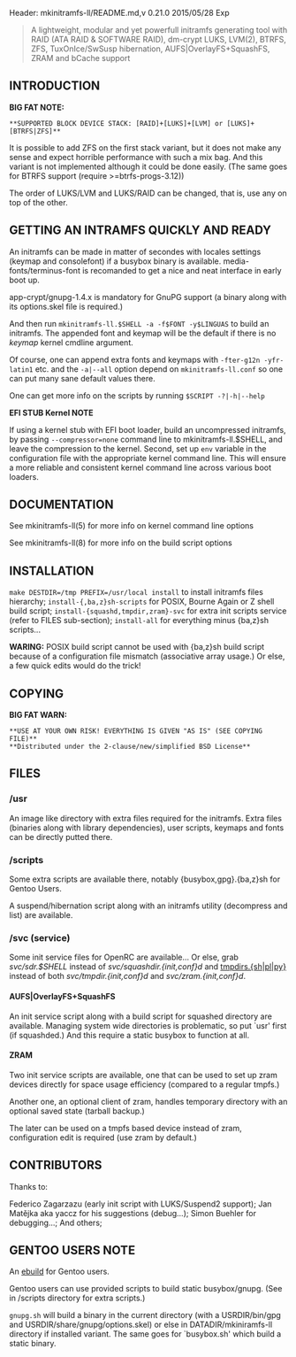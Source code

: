 Header: mkinitramfs-ll/README.md,v 0.21.0 2015/05/28 Exp

> A lightweight, modular and yet powerfull initramfs generating tool
with RAID (ATA RAID & SOFTWARE RAID), dm-crypt LUKS, LVM(2), BTRFS, ZFS,
TuxOnIce/SwSusp hibernation, AUFS|OverlayFS+SquashFS, ZRAM and bCache support

INTRODUCTION
-----------

**BIG FAT NOTE:**

    **SUPPORTED BLOCK DEVICE STACK: [RAID]+[LUKS]+[LVM] or [LUKS]+[BTRFS|ZFS]**

It is possible to add ZFS on the first stack variant, but it does not make any
sense and expect horrible performance with such a mix bag. And this variant is
not implemented although it could be done easily.
(The same goes for BTRFS support (require >=btrfs-progs-3.12))

The order of LUKS/LVM and LUKS/RAID can be changed, that is, use any on top of
the other.


GETTING AN INTRAMFS QUICKLY AND READY
-------------------------------------

An initramfs can be made in matter of secondes with locales settings
(keymap and consolefont) if a busybox binary is available.
media-fonts/terminus-font is recomanded to get a nice and neat interface
in early boot up.

app-crypt/gnupg-1.4.x is mandatory for GnuPG support (a binary along with
its options.skel file is required.)

And then run `mkinitramfs-ll.$SHELL -a -f$FONT -y$LINGUAS` to build an initramfs.
The appended font and keymap will be the default if there is no *keymap* kernel
cmdline argument.

Of course, one can append extra fonts and keymaps with `-fter-g12n -yfr-latin1`
etc. and the `-a|--all` option depend on `mkinitramfs-ll.conf`
so one can put many sane default values there.

One can get more info on the scripts by running `$SCRIPT -?|-h|--help`

**EFI STUB Kernel NOTE**

If using a kernel stub with EFI boot loader, build an uncompressed
initramfs, by passing `--compressor=none` command line to mkinitramfs-ll.$SHELL,
and leave the compression to the kernel. Second, set up `env` variable in the
configuration file with the appropriate kernel command line. This will ensure a
more reliable and consistent kernel command line across various boot loaders.

DOCUMENTATION
-------------

See mkinitramfs-ll(5) for more info on kernel command line options

See mkinitramfs-ll(8) for more info on the build script options

INSTALLATION
------------

`make DESTDIR=/tmp PREFIX=/usr/local install` to install initramfs files hierarchy;
`install-{,ba,z}sh-scripts` for POSIX, Bourne Again or Z shell build script;
`install-{squashd,tmpdir,zram}-svc` for extra init scripts service (refer to FILES
sub-section);
`install-all` for everything minus {ba,z}sh scripts...

**WARING:** POSIX build script cannot be used with {ba,z}sh build script because of
a configuration file mismatch (associative array usage.) Or else, a few quick
edits would do the trick!

COPYING
-------

**BIG FAT WARN:**

    **USE AT YOUR OWN RISK! EVERYTHING IS GIVEN "AS IS" (SEE COPYING FILE)**
    **Distributed under the 2-clause/new/simplified BSD License**

FILES
-----
### /usr 

An image like directory with extra files required for the initramfs.
Extra files (binaries along with library dependencies), user scripts,
keymaps and fonts can be directly putted there.

### /scripts

Some extra scripts are available there, notably {busybox,gpg}.{ba,z}sh for
Gentoo Users.

A suspend/hibernation script along with an initramfs utility (decompress
and list) are available.

### /svc (service)

Some init service files for OpenRC are available... Or else, grab *svc/sdr.$SHELL*
instead of *svc/squashdir.{init,conf}d* and [tmpdirs.{sh|pl|py}][2] instead of both
*svc/tmpdir.{init,conf}d* and *svc/zram.{init,conf}d*.

#### AUFS|OverlayFS+SquashFS

An init service script along with a build script for squashed directory are
available. Managing system wide directories is problematic, so put `usr'
first (if squashded.) And this require a static busybox to function at all.

#### ZRAM

Two init service scripts are available, one that can be used to set up zram
devices directly for space usage efficiency (compared to a regular tmpfs.)

Another one, an optional client of zram, handles temporary directory with an
optional saved state (tarball backup.)

The later can be used on a tmpfs based device instead of zram, configuration
edit is required (use zram by default.)

CONTRIBUTORS
------------

Thanks to:

Federico Zagarzazu (early init script with LUKS/Suspend2 support);
Jan Matějka aka yaccz for his suggestions (debug...);
Simon Buehler for debugging...;
And others;

GENTOO USERS NOTE
-----------------

An [ebuild][1] for Gentoo users.

Gentoo users can use provided scripts to build static busybox/gnupg.
(See in /scripts directory for extra scripts.)

`gnupg.sh` will build a binary in the current directory
(with a USRDIR/bin/gpg and USRDIR/share/gnupg/options.skel)
or else in DATADIR/mkiniramfs-ll directory if installed variant.
The same goes for `busybox.sh' which build a static binary.

[1]: https://github.com/tokiclover/bar-overlay
[2]: https://github.com/tokiclover/browser-home-profile
